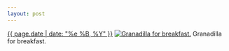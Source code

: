 ```yaml
---
layout: post
---
```


<p>
  <time><a href="/176">{{ page.date | date: "%e %B, %Y" }}</a></time>
  <a href="/176"><img src="{{ site.assets_url }}/176-640.jpg" srcset="{{ site.assets_url }}/176-1280.jpg 1280w, {{ site.assets_url }}/176-960.jpg 960w, {{ site.assets_url }}/176-640.jpg 640w, {{ site.assets_url }}/176-320.jpg 320w" sizes="(min-width: 700px) 50vw, calc(100vw - 2rem)" alt="Granadilla for breakfast." /></a>
  <span>Granadilla for breakfast.</span>
</p>

